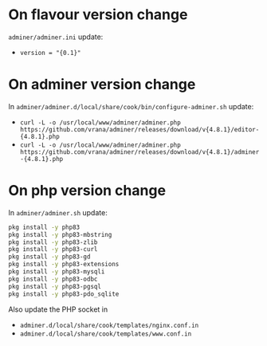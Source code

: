 # On flavour version change

`adminer/adminer.ini` update:
* `version = "{0.1}"`

# On adminer version change

In `adminer/adminer.d/local/share/cook/bin/configure-adminer.sh` update:
* `curl -L -o /usr/local/www/adminer/adminer.php https://github.com/vrana/adminer/releases/download/v{4.8.1}/editor-{4.8.1}.php`
* `curl -L -o /usr/local/www/adminer/adminer.php https://github.com/vrana/adminer/releases/download/v{4.8.1}/adminer-{4.8.1}.php`

# On php version change

In `adminer/adminer.sh` update:
```sh
pkg install -y php83
pkg install -y php83-mbstring
pkg install -y php83-zlib
pkg install -y php83-curl
pkg install -y php83-gd
pkg install -y php83-extensions
pkg install -y php83-mysqli
pkg install -y php83-odbc
pkg install -y php83-pgsql
pkg install -y php83-pdo_sqlite
```

Also update the PHP socket in
* `adminer.d/local/share/cook/templates/nginx.conf.in`
* `adminer.d/local/share/cook/templates/www.conf.in`
